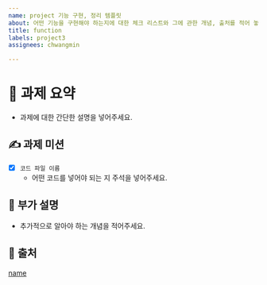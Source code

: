 ```yaml
---
name: project 기능 구현, 정리 템플릿
about: 어떤 기능을 구현해야 하는지에 대한 체크 리스트와 그에 관한 개념, 출처를 적어 놓는 스켈레톤 템플릿 입니다.
title: function
labels: project3
assignees: chwangmin

---
```


# 🐼 과제 요약
- 과제에 대한 간단한 설명을 넣어주세요.

## ✍️ 과제 미션
- [x] `코드 파일 이름` 
  - 어떤 코드를 넣어야 되는 지 주석을 넣어주세요.

## 📖 부가 설명
- 추가적으로 알아야 하는 개념을 적어주세요.

## 🥄 출처
[name](url)
